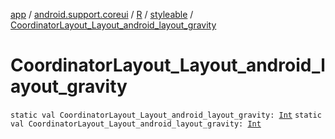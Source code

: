 [app](../../../index.md) / [android.support.coreui](../../index.md) / [R](../index.md) / [styleable](index.md) / [CoordinatorLayout_Layout_android_layout_gravity](./-coordinator-layout_-layout_android_layout_gravity.md)

# CoordinatorLayout_Layout_android_layout_gravity

`static val CoordinatorLayout_Layout_android_layout_gravity: `[`Int`](https://kotlinlang.org/api/latest/jvm/stdlib/kotlin/-int/index.html)
`static val CoordinatorLayout_Layout_android_layout_gravity: `[`Int`](https://kotlinlang.org/api/latest/jvm/stdlib/kotlin/-int/index.html)